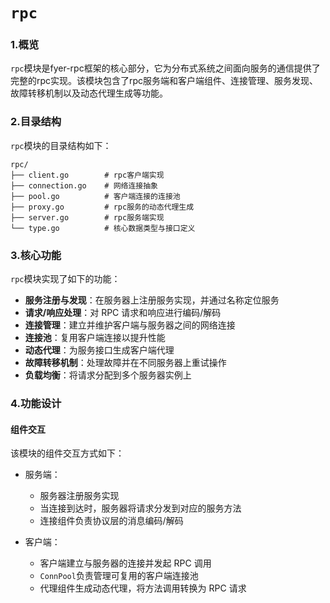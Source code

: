 # `rpc`

### 1.概览

`rpc`模块是fyer-rpc框架的核心部分，它为分布式系统之间面向服务的通信提供了完整的rpc实现。该模块包含了rpc服务端和客户端组件、连接管理、服务发现、故障转移机制以及动态代理生成等功能。

### 2.目录结构

`rpc`模块的目录结构如下：
```plaintext
rpc/
├── client.go        # rpc客户端实现
├── connection.go    # 网络连接抽象
├── pool.go          # 客户端连接的连接池
├── proxy.go         # rpc服务的动态代理生成
├── server.go        # rpc服务端实现
└── type.go          # 核心数据类型与接口定义
```

### 3.核心功能

`rpc`模块实现了如下的功能：

* **服务注册与发现**：在服务器上注册服务实现，并通过名称定位服务
* **请求/响应处理**：对 RPC 请求和响应进行编码/解码
* **连接管理**：建立并维护客户端与服务器之间的网络连接
* **连接池**：复用客户端连接以提升性能
* **动态代理**：为服务接口生成客户端代理
* **故障转移机制**：处理故障并在不同服务器上重试操作
* **负载均衡**：将请求分配到多个服务器实例上

### 4.功能设计

#### 组件交互

该模块的组件交互方式如下：

* 服务端：
  * 服务器注册服务实现
  * 当连接到达时，服务器将请求分发到对应的服务方法
  * 连接组件负责协议层的消息编码/解码
  
* 客户端：
  * 客户端建立与服务器的连接并发起 RPC 调用
  * `ConnPool`负责管理可复用的客户端连接池
  * 代理组件生成动态代理，将方法调用转换为 RPC 请求
